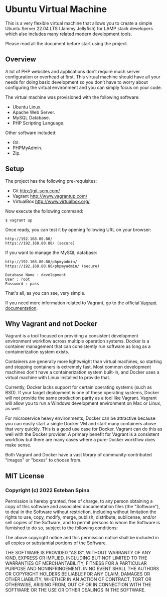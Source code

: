 # Ubuntu Virtual Machine #

This is a very flexible virtual machine that allows you to create a simple Ubuntu Server 22.04 LTS (Jammy Jellyfish) for LAMP stack developers which also includes many related modern development tools.

Please read all the document before start using the project.

## Overview ##

A lot of PHP websites and applications don’t require much server configuration or overhead at first. This virtual machine should have all your needs for doing basic development so you don’t have to worry about configuring the virtual environment and you can simply focus on your code.

The virtual machine was provisioned with the following software:

- Ubuntu Linux.
- Apache Web Server.
- MySQL Database.
- PHP Scripting Language.

Other software included:

- Git.
- PHPMyAdmin.
- Zip.

## Setup ##

The project has the following pre-requisites:

- Git http://git-scm.com/
- Vagrant http://www.vagrantup.com/
- VirtualBox http://www.virtualbox.org/

Now execute the following command:

```
$ vagrant up
```

Once ready, you can test it by opening following URL on your browser:

```
http://192.168.80.80/
https://192.168.80.80/ (secure)
```

If you want to manage the MySQL database:

```
http://192.168.80.80/phpmyadmin/
https://192.168.80.80/phpmyadmin/ (secure)

Database Name : development
User : root
Password : pass
```

That's all, as you can see, very simple.

If you need more information related to Vagrant, go to the official [Vagrant documentation](https://www.vagrantup.com/docs).

## Why Vagrant and not Docker ##

Vagrant is a tool focused on providing a consistent development environment workflow across multiple operation systems. Docker is a container management that can consistently run software as long as a containerization system exists.

Containers are generally more lightweight than virtual machines, so starting and stopping containers is extremely fast. Most common development machines don't have a containerization system built-in, and Docker uses a virtual machine with Linux installed to provide that.

Currently, Docker lacks support for certain operating systems (such as BSD). If your target deployment is one of these operating systems, Docker will not provide the same production parity as a tool like Vagrant. Vagrant will allow you to run a Windows development environment on Mac or Linux, as well.

For microservice heavy environments, Docker can be attractive because you can easily start a single Docker VM and start many containers above that very quickly. This is a good use case for Docker. Vagrant can do this as well with the Docker provider. A primary benefit for Vagrant is a consistent workflow but there are many cases where a pure-Docker workflow does make sense.

Both Vagrant and Docker have a vast library of community-contributed "images" or "boxes" to choose from.

## MIT License ##

### Copyright (c) 2022 Esteban Spina ###

Permission is hereby granted, free of charge, to any person obtaining a copy of this software and associated documentation files (the "Software"), to deal in the Software without restriction, including without limitation the rights to use, copy, modify, merge, publish, distribute, sublicense, and/or sell copies of the Software, and to permit persons to whom the Software is furnished to do so, subject to the following conditions:

The above copyright notice and this permission notice shall be included in all copies or substantial portions of the Software.

THE SOFTWARE IS PROVIDED "AS IS", WITHOUT WARRANTY OF ANY KIND, EXPRESS OR IMPLIED, INCLUDING BUT NOT LIMITED TO THE WARRANTIES OF MERCHANTABILITY, FITNESS FOR A PARTICULAR PURPOSE AND NONINFRINGEMENT. IN NO EVENT SHALL THE AUTHORS OR COPYRIGHT HOLDERS BE LIABLE FOR ANY CLAIM, DAMAGES OR OTHER LIABILITY, WHETHER IN AN ACTION OF CONTRACT, TORT OR OTHERWISE, ARISING FROM, OUT OF OR IN CONNECTION WITH THE SOFTWARE OR THE USE OR OTHER DEALINGS IN THE SOFTWARE.
